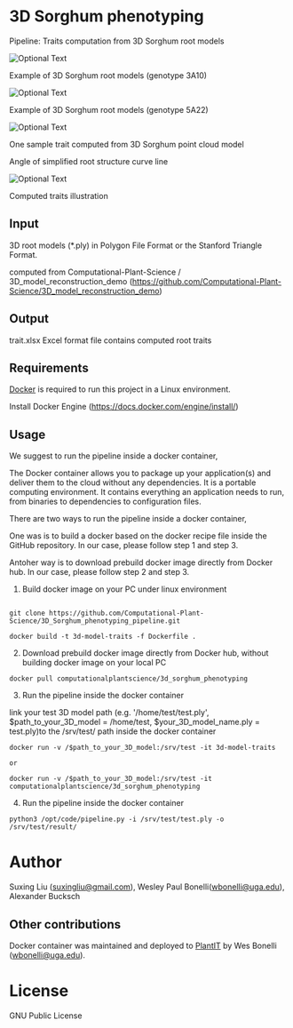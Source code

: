 # 3D Sorghum phenotyping

Pipeline: Traits computation from 3D Sorghum root models 




![Optional Text](../main/media/3A10.png)

Example of 3D Sorghum root models  (genotype 3A10)

![Optional Text](../main/media/5A22.png)

Example of 3D Sorghum root models (genotype 5A22)


![Optional Text](../main/media/Sorghum_demo.gif)

One sample trait computed from 3D Sorghum point cloud model

Angle of simplified root structure curve line


![Optional Text](../main/media/5A22_R1_traits.png)

Computed traits illustration 




## Input


3D root models (*.ply) in Polygon File Format or the Stanford Triangle Format. 

computed from Computational-Plant-Science / 3D_model_reconstruction_demo
(https://github.com/Computational-Plant-Science/3D_model_reconstruction_demo)


## Output

trait.xlsx   Excel format file contains computed root traits




## Requirements

[Docker](https://www.docker.com/) is required to run this project in a Linux environment.

Install Docker Engine (https://docs.docker.com/engine/install/)



## Usage


We suggest to run the pipeline inside a docker container, 

The Docker container allows you to package up your application(s) and deliver them to the cloud without any dependencies. It is a portable computing environment. It contains everything an application needs to run, from binaries to dependencies to configuration files.


There are two ways to run the pipeline inside a docker container, 

One was is to build a docker based on the docker recipe file inside the GitHub repository. In our case, please follow step 1 and step 3. 

Antoher way is to download prebuild docker image directly from Docker hub. In our case, please follow step 2 and step 3. 


1. Build docker image on your PC under linux environment
```shell

git clone https://github.com/Computational-Plant-Science/3D_Sorghum_phenotyping_pipeline.git

docker build -t 3d-model-traits -f Dockerfile .
```
2. Download prebuild docker image directly from Docker hub, without building docker image on your local PC 
```shell
docker pull computationalplantscience/3d_sorghum_phenotyping
```
3. Run the pipeline inside the docker container 

link your test 3D model path (e.g. '/home/test/test.ply', $path_to_your_3D_model = /home/test, $your_3D_model_name.ply = test.ply)to the /srv/test/ path inside the docker container
 ```shell
docker run -v /$path_to_your_3D_model:/srv/test -it 3d-model-traits

or 

docker run -v /$path_to_your_3D_model:/srv/test -it computationalplantscience/3d_sorghum_phenotyping

```

4. Run the pipeline inside the docker container
```shell
python3 /opt/code/pipeline.py -i /srv/test/test.ply -o /srv/test/result/

```
  



# Author
Suxing Liu (suxingliu@gmail.com), Wesley Paul Bonelli(wbonelli@uga.edu), Alexander Bucksch


## Other contributions

Docker container was maintained and deployed to [PlantIT](https://portnoy.cyverse.org) by Wes Bonelli (wbonelli@uga.edu).


# License
GNU Public License



